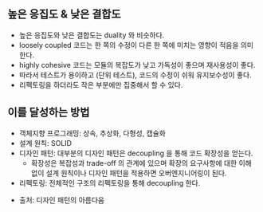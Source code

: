 ## 높은 응집도 & 낮은 결합도
- 높은 응집도와 낮은 결합도는 duality 와 비슷하다.
- loosely coupled 코드는 한 쪽의 수정이 다른 한 쪽에 미치는 영향이 적음을 의미한다.
- highly cohesive 코드는 모듈의 복잡도가 낮고 가독성이 좋으며 재사용성이 좋다.
- 따라서 테스트가 용이하고 (단위 테스트), 코드의 수정이 쉬워 유지보수성이 좋다.
- 리펙토링을 하더라도 작은 부분에만 집중해서 할 수 있다.

## 이를 달성하는 방법
- 객체지향 프로그래밍: 상속, 추상화, 다형성, 캡슐화
- 설계 원칙: SOLID
- 디자인 패턴: 대부분의 디자인 패턴은 decoupling 을 통해 코드 확장성을 얻는다.
  - 확장성은 복잡성과 trade-off 의 관계에 있으며 확장의 요구사항에 대한 이해 없이 설계 원칙이나 디자인 패턴을 적용하면 오버엔지니어링이 된다.
- 리펙토링: 전체적인 구조의 리펙토링을 통해 decoupling 한다.

* 출처: 디자인 패턴의 아름다움
